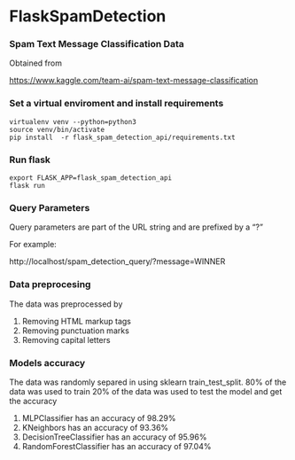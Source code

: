 # FlaskSpamDetection
### Spam Text Message Classification Data
Obtained from

https://www.kaggle.com/team-ai/spam-text-message-classification

### Set a virtual enviroment and install requirements
```
virtualenv venv --python=python3
source venv/bin/activate
pip install  -r flask_spam_detection_api/requirements.txt

```

### Run flask 
```
export FLASK_APP=flask_spam_detection_api
flask run
```

### Query Parameters
Query parameters are part of the URL string and are prefixed by a “?”

For example:

http://localhost/spam_detection_query/?message=WINNER

### Data preprocesing  
The data was preprocessed by 
1. Removing HTML markup tags
1. Removing punctuation marks
1. Removing capital letters

### Models accuracy 
The data was randomly separed in using sklearn train_test_split.
80% of the data was used to train 
20% of the data was used to test the model and get the accuracy

1. MLPClassifier has an accuracy of 98.29%
1. KNeighbors has an accuracy of 93.36%
1. DecisionTreeClassifier has an accuracy of 95.96%
1. RandomForestClassifier has an accuracy of 97.04%
